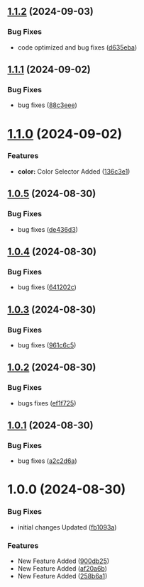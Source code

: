 ## [1.1.2](https://github.com/hamzamongam/editable-element/compare/v1.1.1...v1.1.2) (2024-09-03)


### Bug Fixes

* code optimized and bug fixes ([d635eba](https://github.com/hamzamongam/editable-element/commit/d635eba0ba48bbd7121e030ad4e29b1fc1f19f1e))

## [1.1.1](https://github.com/hamzamongam/editable-element/compare/v1.1.0...v1.1.1) (2024-09-02)


### Bug Fixes

* bug fixes ([88c3eee](https://github.com/hamzamongam/editable-element/commit/88c3eee446a5178b45d73c8d075adc7d2080442c))

# [1.1.0](https://github.com/hamzamongam/editable-element/compare/v1.0.5...v1.1.0) (2024-09-02)


### Features

* **color:** Color Selector Added ([136c3e1](https://github.com/hamzamongam/editable-element/commit/136c3e12c1b657a6608ee89f060fedf69d82003c))

## [1.0.5](https://github.com/hamzamongam/editable-element/compare/v1.0.4...v1.0.5) (2024-08-30)


### Bug Fixes

* bug fixes ([de436d3](https://github.com/hamzamongam/editable-element/commit/de436d395bad3aff521ea032a97e881e7a3ef445))

## [1.0.4](https://github.com/hamzamongam/editable-element/compare/v1.0.3...v1.0.4) (2024-08-30)


### Bug Fixes

* bug fixes ([641202c](https://github.com/hamzamongam/editable-element/commit/641202c917cf9203fb9a1093e3b35687ddbbce7d))

## [1.0.3](https://github.com/hamzamongam/editable-element/compare/v1.0.2...v1.0.3) (2024-08-30)


### Bug Fixes

* bug fixes ([961c6c5](https://github.com/hamzamongam/editable-element/commit/961c6c5aa5252df4fdb6a3585164de93f92ca0d0))

## [1.0.2](https://github.com/hamzamongam/editable-element/compare/v1.0.1...v1.0.2) (2024-08-30)


### Bug Fixes

* bugs fixes ([ef1f725](https://github.com/hamzamongam/editable-element/commit/ef1f72533ce91d37bac132d4082c8ee0852aed05))

## [1.0.1](https://github.com/hamzamongam/editable-element/compare/v1.0.0...v1.0.1) (2024-08-30)


### Bug Fixes

* bug fixes ([a2c2d6a](https://github.com/hamzamongam/editable-element/commit/a2c2d6a70a5252709f6233041884e8b2ab7b718a))

# 1.0.0 (2024-08-30)


### Bug Fixes

* initial changes Updated ([fb1093a](https://github.com/hamzamongam/editable-element/commit/fb1093a77757c80673036b07e1f53852bfb7eab5))


### Features

* New Feature Added ([900db25](https://github.com/hamzamongam/editable-element/commit/900db25ee7e769d272c6d32b6ef4126fdae61f15))
* New Feature Added ([af20a6b](https://github.com/hamzamongam/editable-element/commit/af20a6b62d7d23bb83aaa421bbee56cd38bb1f2d))
* New Feature Added ([258b6a1](https://github.com/hamzamongam/editable-element/commit/258b6a1cad5ca5f418f9cb6348aeee8da5fef9ce))
